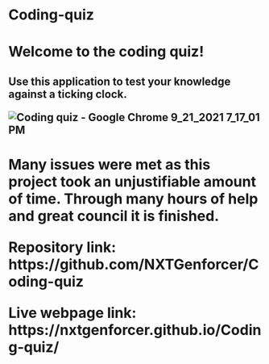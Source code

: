 # Coding-quiz

<h1> Welcome to the coding quiz! 
<h2>Use this application to test your knowledge against a ticking clock.

  ![Coding quiz - Google Chrome 9_21_2021 7_17_01 PM](https://user-images.githubusercontent.com/84356164/134259957-80bb25fc-81b4-4cd7-9292-db12a7d762d7.png)
<h1> Many issues were met as this project took an unjustifiable amount of time. Through many hours of help and great council it is finished.

<p>Repository link: https://github.com/NXTGenforcer/Coding-quiz
<p>Live webpage link: https://nxtgenforcer.github.io/Coding-quiz/
